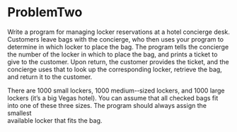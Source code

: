 ProblemTwo
==========

Write a program for managing locker reservations at a hotel concierge  desk. Customers leave bags with the concierge, 
who then uses your program  to determine in which locker to place the bag. The program tells the concierge  
the number of the locker in which to place the bag, and prints a ticket to give  to the customer. Upon return, 
the customer provides the ticket, and the  concierge uses that to look up the corresponding locker, retrieve the bag, 
and  return it to the customer. 
  
There are 1000 small lockers, 1000 medium-­‐sized lockers, and 1000 large  lockers (it’s a big Vegas hotel). 
You can assume that all checked bags fit into  one of these three sizes. The program should always assign the smallest  
available locker that fits the bag.	